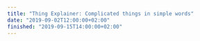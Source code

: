 ```yaml
---
title: "Thing Explainer: Complicated things in simple words"
date: "2019-09-02T12:00:00+02:00"
finished: "2019-09-15T14:00:00+02:00"
---
```

